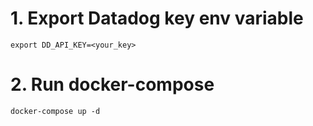 # 1. Export Datadog key env variable

```
export DD_API_KEY=<your_key>
```

# 2. Run docker-compose

```
docker-compose up -d
```
